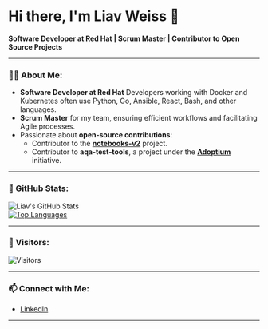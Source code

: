 # Hi there, I'm Liav Weiss 👋  
**Software Developer at Red Hat | Scrum Master | Contributor to Open Source Projects**

---

### 👨‍💻 About Me:
- **Software Developer at Red Hat** Developers working with Docker and Kubernetes often use Python, Go, Ansible, React, Bash, and other languages.  
- **Scrum Master** for my team, ensuring efficient workflows and facilitating Agile processes.  
- Passionate about **open-source contributions**:  
  - Contributor to the **[notebooks-v2](https://github.com/liavweiss/notebooks)** project.  
  - Contributor to **aqa-test-tools**, a project under the **[Adoptium](https://github.com/liavweiss/aqa-test-tools)** initiative.  

---

### 🚀 GitHub Stats:  

![Liav's GitHub Stats](https://github-readme-stats.vercel.app/api?username=liavweiss&show_icons=true&theme=tokyonight)  
[![Top Languages](https://github-readme-stats.vercel.app/api/top-langs/?username=liavweiss&layout=compact&theme=tokyonight)](https://github.com/anuraghazra/github-readme-stats)  

---

### 🌟 Visitors:  
![Visitors](https://visitor-badge.glitch.me/badge?page_id=liavweiss)  

---

### 📫 Connect with Me:
- [LinkedIn](https://www.linkedin.com/in/liavweiss)  

---




